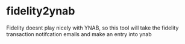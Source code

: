 # fidelity2ynab
Fidelity doesnt play nicely with YNAB, so this tool will take the fidelity transaction notifcation emails and make an entry into ynab
